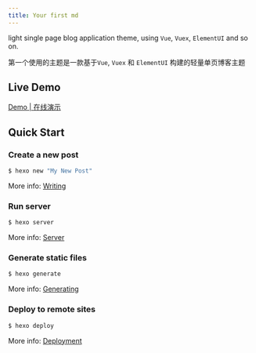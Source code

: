 ```yaml
---
title: Your first md
---
```


light single page blog application theme, using `Vue`, `Vuex`, `ElementUI` and so on.

第一个使用的主题是一款基于`Vue`, `Vuex` 和 `ElementUI` 构建的轻量单页博客主题


## Live Demo

[Demo | 在线演示](https://heskeybaozi.github.io/)

## Quick Start

### Create a new post

``` bash
$ hexo new "My New Post"
```

More info: [Writing](https://hexo.io/docs/writing.html)

### Run server

``` bash
$ hexo server
```

More info: [Server](https://hexo.io/docs/server.html)

### Generate static files

``` bash
$ hexo generate
```

More info: [Generating](https://hexo.io/docs/generating.html)

### Deploy to remote sites

``` bash
$ hexo deploy
```

More info: [Deployment](https://hexo.io/docs/one-command-deployment.html)
